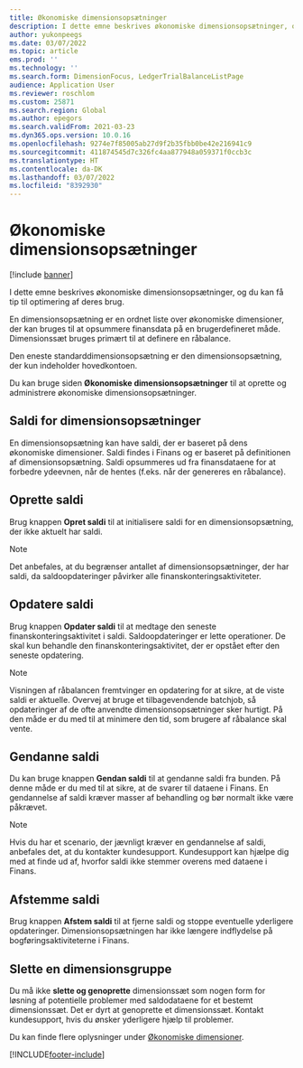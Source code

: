 ```yaml
---
title: Økonomiske dimensionsopsætninger
description: I dette emne beskrives økonomiske dimensionsopsætninger, og du kan få tip til optimering af deres brug.
author: yukonpeegs
ms.date: 03/07/2022
ms.topic: article
ems.prod: ''
ms.technology: ''
ms.search.form: DimensionFocus, LedgerTrialBalanceListPage
audience: Application User
ms.reviewer: roschlom
ms.custom: 25871
ms.search.region: Global
ms.author: epegors
ms.search.validFrom: 2021-03-23
ms.dyn365.ops.version: 10.0.16
ms.openlocfilehash: 9274e7f85005ab27d9f2b35fbb0be42e216941c9
ms.sourcegitcommit: 411874545d7c326fc4aa877948a059371f0ccb3c
ms.translationtype: HT
ms.contentlocale: da-DK
ms.lasthandoff: 03/07/2022
ms.locfileid: "8392930"
---
```

# <a name="financial-dimension-sets"></a>Økonomiske dimensionsopsætninger

[!include [banner](../includes/banner.md)]

I dette emne beskrives økonomiske dimensionsopsætninger, og du kan få tip til optimering af deres brug.

En dimensionsopsætning er en ordnet liste over økonomiske dimensioner, der kan bruges til at opsummere finansdata på en brugerdefineret måde. Dimensionssæt bruges primært til at definere en råbalance.

Den eneste standarddimensionsopsætning er den dimensionsopsætning, der kun indeholder hovedkontoen.

Du kan bruge siden **Økonomiske dimensionsopsætninger** til at oprette og administrere økonomiske dimensionsopsætninger.

## <a name="dimension-set-balances"></a>Saldi for dimensionsopsætninger

En dimensionsopsætning kan have saldi, der er baseret på dens økonomiske dimensioner. Saldi findes i Finans og er baseret på definitionen af dimensionsopsætning. Saldi opsummeres ud fra finansdataene for at forbedre ydeevnen, når de hentes (f.eks. når der genereres en råbalance).

## <a name="create-balances"></a>Oprette saldi

Brug knappen **Opret saldi** til at initialisere saldi for en dimensionsopsætning, der ikke aktuelt har saldi.

> [!NOTE]
> Det anbefales, at du begrænser antallet af dimensionsopsætninger, der har saldi, da saldoopdateringer påvirker alle finanskonteringsaktiviteter.

## <a name="update-balances"></a>Opdatere saldi

Brug knappen **Opdater saldi** til at medtage den seneste finanskonteringsaktivitet i saldi. Saldoopdateringer er lette operationer. De skal kun behandle den finanskonteringsaktivitet, der er opstået efter den seneste opdatering.

> [!NOTE]
> Visningen af råbalancen fremtvinger en opdatering for at sikre, at de viste saldi er aktuelle. Overvej at bruge et tilbagevendende batchjob, så opdateringer af de ofte anvendte dimensionsopsætninger sker hurtigt. På den måde er du med til at minimere den tid, som brugere af råbalance skal vente.

## <a name="rebuild-balances"></a>Gendanne saldi

Du kan bruge knappen **Gendan saldi** til at gendanne saldi fra bunden. På denne måde er du med til at sikre, at de svarer til dataene i Finans. En gendannelse af saldi kræver masser af behandling og bør normalt ikke være påkrævet.

> [!NOTE]
> Hvis du har et scenario, der jævnligt kræver en gendannelse af saldi, anbefales det, at du kontakter kundesupport. Kundesupport kan hjælpe dig med at finde ud af, hvorfor saldi ikke stemmer overens med dataene i Finans.

## <a name="clear-balances"></a>Afstemme saldi

Brug knappen **Afstem saldi** til at fjerne saldi og stoppe eventuelle yderligere opdateringer. Dimensionsopsætningen har ikke længere indflydelse på bogføringsaktiviteterne i Finans.

## <a name="delete-a-dimension-set"></a>Slette en dimensionsgruppe

Du må ikke **slette og genoprette** dimensionssæt som nogen form for løsning af potentielle problemer med saldodataene for et bestemt dimensionssæt. Det er dyrt at genoprette et dimensionssæt. Kontakt kundesupport, hvis du ønsker yderligere hjælp til problemer. 


Du kan finde flere oplysninger under [Økonomiske dimensioner](financial-dimensions.md).

[!INCLUDE[footer-include](../../includes/footer-banner.md)]
